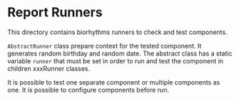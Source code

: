 # Report Runners

This directory contains biorhythms runners to check and test components.

`AbstractRunner` class prepare context for the tested component. It generates random birthday and random date. The
abstract class has a static variable `runner` that must be set in order to run and test the component in children
xxxRunner classes.

It is possible to test one separate component or multiple components as one. It is possible to configure components
before run. 


